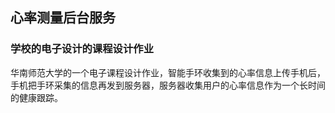 ## 心率测量后台服务

### 学校的电子设计的课程设计作业

华南师范大学的一个电子课程设计作业，智能手环收集到的心率信息上传手机后，手机把手环采集的信息再发到服务器，服务器收集用户的心率信息作为一个长时间的健康跟踪。

